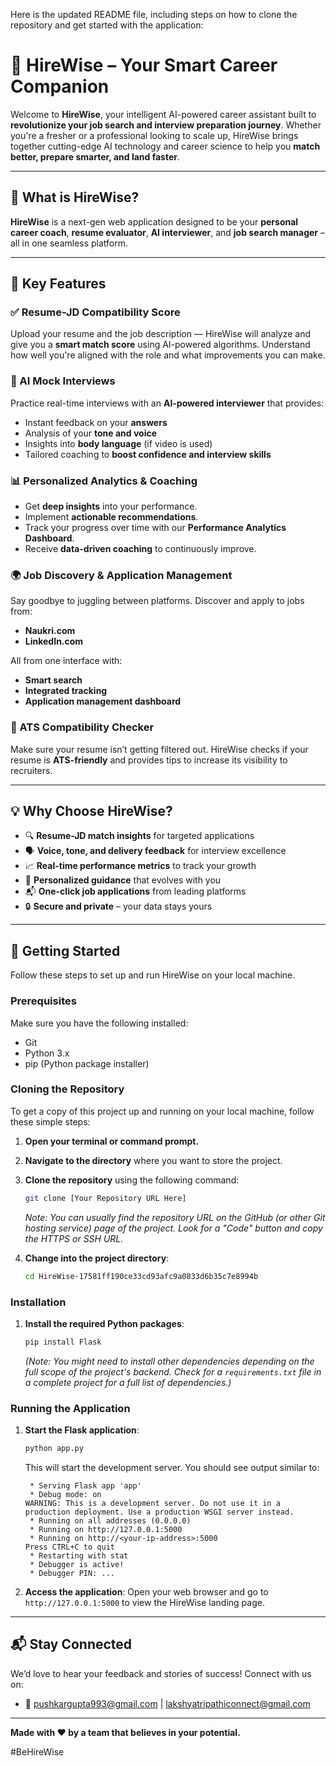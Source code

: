 Here is the updated README file, including steps on how to clone the repository and get started with the application:

# 🚀 HireWise – Your Smart Career Companion

Welcome to **HireWise**, your intelligent AI-powered career assistant built to **revolutionize your job search and interview preparation journey**. Whether you're a fresher or a professional looking to scale up, HireWise brings together cutting-edge AI technology and career science to help you **match better, prepare smarter, and land faster**.

-----

## 🌟 What is HireWise?

**HireWise** is a next-gen web application designed to be your **personal career coach**, **resume evaluator**, **AI interviewer**, and **job search manager** – all in one seamless platform.

-----

## 🎯 Key Features

### ✅ Resume-JD Compatibility Score

Upload your resume and the job description — HireWise will analyze and give you a **smart match score** using AI-powered algorithms. Understand how well you're aligned with the role and what improvements you can make.

### 🧠 AI Mock Interviews

Practice real-time interviews with an **AI-powered interviewer** that provides:

  - Instant feedback on your **answers**
  - Analysis of your **tone and voice**
  - Insights into **body language** (if video is used)
  - Tailored coaching to **boost confidence and interview skills**

### 📊 Personalized Analytics & Coaching

  - Get **deep insights** into your performance.
  - Implement **actionable recommendations**.
  - Track your progress over time with our **Performance Analytics Dashboard**.
  - Receive **data-driven coaching** to continuously improve.

### 🌍 Job Discovery & Application Management

Say goodbye to juggling between platforms. Discover and apply to jobs from:

  - **Naukri.com**
  - **LinkedIn.com**

All from one interface with:

  - **Smart search**
  - **Integrated tracking**
  - **Application management dashboard**

### 📁 ATS Compatibility Checker

Make sure your resume isn’t getting filtered out. HireWise checks if your resume is **ATS-friendly** and provides tips to increase its visibility to recruiters.

-----

## 💡 Why Choose HireWise?

  - 🔍 **Resume-JD match insights** for targeted applications
  - 🗣️ **Voice, tone, and delivery feedback** for interview excellence
  - 📈 **Real-time performance metrics** to track your growth
  - 🧭 **Personalized guidance** that evolves with you
  - 📬 **One-click job applications** from leading platforms
  - 🔒 **Secure and private** – your data stays yours

-----

## 🚀 Getting Started

Follow these steps to set up and run HireWise on your local machine.

### Prerequisites

Make sure you have the following installed:

  * Git
  * Python 3.x
  * pip (Python package installer)

### Cloning the Repository

To get a copy of this project up and running on your local machine, follow these simple steps:

1.  **Open your terminal or command prompt.**

2.  **Navigate to the directory** where you want to store the project.

3.  **Clone the repository** using the following command:

    ```bash
    git clone [Your Repository URL Here]
    ```

    *Note: You can usually find the repository URL on the GitHub (or other Git hosting service) page of the project. Look for a "Code" button and copy the HTTPS or SSH URL.*

4.  **Change into the project directory**:

    ```bash
    cd HireWise-17581ff190ce33cd93afc9a0833d6b35c7e8994b
    ```

### Installation

1.  **Install the required Python packages**:
    ```bash
    pip install Flask
    ```
    *(Note: You might need to install other dependencies depending on the full scope of the project's backend. Check for a `requirements.txt` file in a complete project for a full list of dependencies.)*

### Running the Application

1.  **Start the Flask application**:

    ```bash
    python app.py
    ```

    This will start the development server. You should see output similar to:

    ```
     * Serving Flask app 'app'
     * Debug mode: on
    WARNING: This is a development server. Do not use it in a production deployment. Use a production WSGI server instead.
     * Running on all addresses (0.0.0.0)
     * Running on http://127.0.0.1:5000
     * Running on http://<your-ip-address>:5000
    Press CTRL+C to quit
     * Restarting with stat
     * Debugger is active!
     * Debugger PIN: ...
    ```

2.  **Access the application**:
    Open your web browser and go to `http://127.0.0.1:5000` to view the HireWise landing page.

-----

## 📬 Stay Connected

We’d love to hear your feedback and stories of success\! Connect with us on:

  - 📧 pushkargupta993@gmail.com | lakshyatripathiconnect@gmail.com

-----

**Made with ❤️ by a team that believes in your potential.**

\#BeHireWise